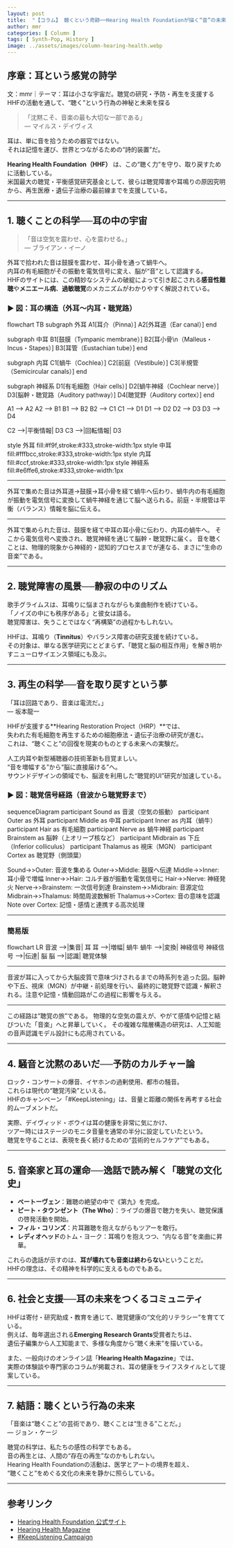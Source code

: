 ```yaml
---
layout: post
title:  "【コラム】 聴くという奇跡──Hearing Health Foundationが描く“音”の未来"
author: mmr
categories: [ Column ]
tags: [ Synth-Pop, History ]
image: ../assets/images/column-hearing-health.webp
---
```


## 序章：耳という感覚の詩学


文：mmr｜テーマ：耳は小さな宇宙だ。聴覚の研究・予防・再生を支援するHHFの活動を通して、“聴く”という行為の神秘と未来を探る


> 「沈黙こそ、音楽の最も大切な一部である」  
> — マイルス・デイヴィス

耳は、単に音を拾うための器官ではない。  
それは記憶を運び、世界とつながるための“詩的装置”だ。  

**Hearing Health Foundation（HHF）** は、この“聴く力”を守り、取り戻すために活動している。  
米国最大の聴覚・平衡感覚研究基金として、彼らは聴覚障害や耳鳴りの原因究明から、再生医療・遺伝子治療の最前線までを支援している。

---

<style type="text/css">

table, td, th {
border: 2px #111 solid;
width: auto;
padding: 10px; 
}
th {
background-color: #111;
color: #fff;
}
</style>


## 1. 聴くことの科学──耳の中の宇宙

> 「音は空気を震わせ、心を震わせる。」  
> — ブライアン・イーノ

外耳で拾われた音は鼓膜を震わせ、耳小骨を通って蝸牛へ。  
内耳の有毛細胞がその振動を電気信号に変え、脳が“音”として認識する。  
HHFのサイトには、この精妙なシステムの破綻によって引き起こされる**感音性難聴**や**メニエール病**、**過敏聴覚**のメカニズムがわかりやすく解説されている。

### ▶︎ 図：耳の構造（外耳〜内耳・聴覚路）

<div class="mermaid">

flowchart TB
  subgraph 外耳
    A1[耳介（Pinna）]
    A2[外耳道（Ear canal）]
  end

  subgraph 中耳
    B1[鼓膜（Tympanic membrane）]
    B2[耳小骨\n（Malleus・Incus・Stapes）]
    B3[耳管（Eustachian tube）]
  end

  subgraph 内耳
    C1[蝸牛（Cochlea）]
    C2[前庭（Vestibule）]
    C3[半規管（Semicircular canals）]
  end

  subgraph 神経系
    D1[有毛細胞（Hair cells）]
    D2[蝸牛神経（Cochlear nerve）]
    D3[脳幹・聴覚路（Auditory pathway）]
    D4[聴覚野（Auditory cortex）]
  end

  A1 --> A2
  A2 --> B1
  B1 --> B2
  B2 --> C1
  C1 --> D1
  D1 --> D2
  D2 --> D3
  D3 --> D4

  C2 -->|平衡情報| D3
  C3 -->|回転情報| D3

  style 外耳 fill:#f9f,stroke:#333,stroke-width:1px
  style 中耳 fill:#fffbcc,stroke:#333,stroke-width:1px
  style 内耳 fill:#ccf,stroke:#333,stroke-width:1px
  style 神経系 fill:#e6ffe6,stroke:#333,stroke-width:1px


 </div>

---

<caption>外耳で集めた音は外耳道→鼓膜→耳小骨を経て蝸牛へ伝わり、蝸牛内の有毛細胞が振動を電気信号に変換して蝸牛神経を通じて脳へ送られる。前庭・半規管は平衡（バランス）情報を脳に伝える。</caption>

---

外耳で集められた音は、鼓膜を経て中耳の耳小骨に伝わり、内耳の蝸牛へ。
そこから電気信号へ変換され、聴覚神経を通じて脳幹・聴覚野に届く。
音を聴くことは、物理的現象から神経的・認知的プロセスまでが連なる、まさに“生命の音楽”である。

---

## 2. 聴覚障害の風景──静寂の中のリズム

歌手グライムスは、耳鳴りに悩まされながらも楽曲制作を続けている。  
「ノイズの中にも秩序がある」と彼女は語る。  
聴覚障害は、失うことではなく“再構築”の過程かもしれない。

HHFは、耳鳴り（**Tinnitus**）やバランス障害の研究支援を続けている。  
その対象は、単なる医学研究にとどまらず、「聴覚と脳の相互作用」を解き明かすニューロサイエンス領域にも及ぶ。

---

## 3. 再生の科学──音を取り戻すという夢

「耳は回路であり、音楽は電流だ。」  
— 坂本龍一

HHFが支援する**Hearing Restoration Project（HRP）**では、  
失われた有毛細胞を再生するための細胞療法・遺伝子治療の研究が進む。  
これは、“聴くこと”の回復を現実のものとする未来への実験だ。

人工内耳や新型補聴器の技術革新も目覚ましい。  
“音を増幅する”から“脳に直接届ける”へ。  
サウンドデザインの領域でも、脳波を利用した“聴覚的UI”研究が加速している。

### ▶︎ 図：聴覚信号経路（音波から聴覚野まで）

<div class="mermaid">

sequenceDiagram
  participant Sound as 音波（空気の振動）
  participant Outer as 外耳
  participant Middle as 中耳
  participant Inner as 内耳（蝸牛）
  participant Hair as 有毛細胞
  participant Nerve as 蝸牛神経
  participant Brainstem as 脳幹（上オリーブ核など）
  participant Midbrain as 下丘（Inferior colliculus）
  participant Thalamus as 視床（MGN）
  participant Cortex as 聴覚野（側頭葉）

  Sound->>Outer: 音波を集める
  Outer->>Middle: 鼓膜へ伝達
  Middle->>Inner: 耳小骨で増幅
  Inner->>Hair: コルチ器が振動を電気信号に
  Hair->>Nerve: 神経発火
  Nerve->>Brainstem: 一次信号到達
  Brainstem->>Midbrain: 音源定位
  Midbrain->>Thalamus: 時間周波数解析
  Thalamus->>Cortex: 音の意味を認識
  Note over Cortex: 記憶・感情と連携する高次処理

</div>

---

### 簡易版

<div class="mermaid">

flowchart LR
  音波 -->|集音| 耳
  耳 -->|増幅| 蝸牛
  蝸牛 -->|変換| 神経信号
  神経信号 -->|伝達| 脳
  脳 -->|認識| 聴覚体験

</div>

---

<caption>音波が耳に入ってから大脳皮質で意味づけされるまでの時系列を追った図。脳幹や下丘、視床（MGN）が中継・前処理を行い、最終的に聴覚野で認識・解釈される。注意や記憶・情動回路がこの過程に影響を与える。</caption>

---

この経路は“聴覚の旅”である。
物理的な空気の震えが、やがて感情や記憶と結びついた「音楽」へと昇華していく。
その複雑な階層構造の研究は、人工知能の音声認識モデル設計にも応用されている。

---

## 4. 騒音と沈黙のあいだ──予防のカルチャー論

ロック・コンサートの爆音、イヤホンの過剰使用、都市の騒音。  
これらは現代の“聴覚汚染”といえる。  
HHFのキャンペーン「#KeepListening」は、音量と距離の関係を再考する社会的ムーブメントだ。

実際、デイヴィッド・ボウイは耳の健康を非常に気にかけ、  
ツアー時にはステージのモニタ音量を通常の半分に設定していたという。  
聴覚を守ることは、表現を長く続けるための“芸術的セルフケア”でもある。

---

## 5. 音楽家と耳の運命──逸話で読み解く「聴覚の文化史」

- **ベートーヴェン**：難聴の絶望の中で《第九》を完成。  
- **ピート・タウンゼント（The Who）**：ライブの爆音で聴力を失い、聴覚保護の啓発活動を開始。  
- **フィル・コリンズ**：片耳難聴を抱えながらもツアーを敢行。  
- **レディオヘッド**のトム・ヨーク：耳鳴りを抱えつつ、“内なる音”を楽曲に昇華。

これらの逸話が示すのは、**耳が壊れても音楽は終わらない**ということだ。  
HHFの理念は、その精神を科学的に支えるものでもある。

---

## 6. 社会と支援──耳の未来をつくるコミュニティ

HHFは寄付・研究助成・教育を通じて、聴覚健康の“文化的リテラシー”を育てている。  
例えば、毎年選出される**Emerging Research Grants**受賞者たちは、  
遺伝子編集から人工知能まで、多様な角度から“聴く未来”を描いている。

また、一般向けのオンライン誌「**Hearing Health Magazine**」では、  
実際の体験談や専門家のコラムが掲載され、耳の健康をライフスタイルとして提案している。

---

## 7. 結語：聴くという行為の未来

「音楽は“聴くこと”の芸術であり、聴くことは“生きる”ことだ。」  
— ジョン・ケージ

聴覚の科学は、私たちの感性の科学でもある。  
音の再生とは、人間の“存在の再生”なのかもしれない。  
Hearing Health Foundationの活動は、医学とアートの境界を超え、  
“聴くこと”をめぐる文化の未来を静かに照らしている。

---


## 参考リンク

- [Hearing Health Foundation 公式サイト](https://hearinghealthfoundation.org)  
- [Hearing Health Magazine](https://hearinghealthfoundation.org/magazine)  
- [#KeepListening Campaign](https://hearinghealthfoundation.org/keeplistening)  
